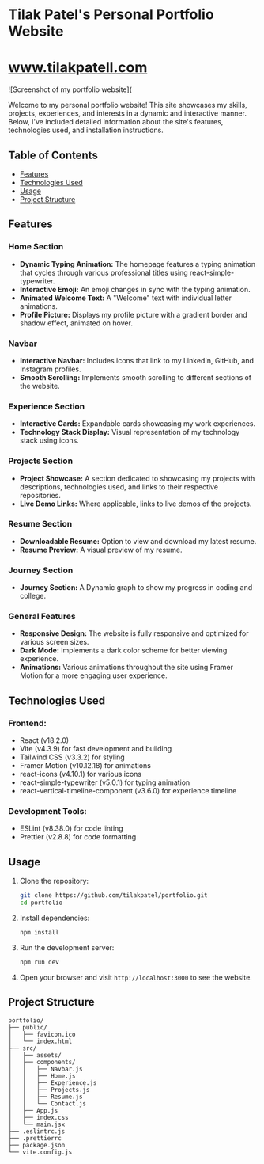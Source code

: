 # Tilak Patel's Personal Portfolio Website
# www.tilakpatell.com
![Screenshot of my portfolio website](

Welcome to my personal portfolio website! This site showcases my skills, projects, experiences, and interests in a dynamic and interactive manner. Below, I've included detailed information about the site's features, technologies used, and installation instructions.

## Table of Contents
- [Features](#features)
- [Technologies Used](#technologies-used)
- [Usage](#usage)
- [Project Structure](#project-structure)

## Features

### Home Section
- **Dynamic Typing Animation:** The homepage features a typing animation that cycles through various professional titles using react-simple-typewriter.
- **Interactive Emoji:** An emoji changes in sync with the typing animation.
- **Animated Welcome Text:** A "Welcome" text with individual letter animations.
- **Profile Picture:** Displays my profile picture with a gradient border and shadow effect, animated on hover.

### Navbar
- **Interactive Navbar:** Includes icons that link to my LinkedIn, GitHub, and Instagram profiles.
- **Smooth Scrolling:** Implements smooth scrolling to different sections of the website.

### Experience Section
- **Interactive Cards:** Expandable cards showcasing my work experiences.
- **Technology Stack Display:** Visual representation of my technology stack using icons.

### Projects Section
- **Project Showcase:** A section dedicated to showcasing my projects with descriptions, technologies used, and links to their respective repositories.
- **Live Demo Links:** Where applicable, links to live demos of the projects.

### Resume Section
- **Downloadable Resume:** Option to view and download my latest resume.
- **Resume Preview:** A visual preview of my resume.

### Journey Section
- **Journey Section:** A Dynamic graph to show my progress in coding and college.

### General Features
- **Responsive Design:** The website is fully responsive and optimized for various screen sizes.
- **Dark Mode:** Implements a dark color scheme for better viewing experience.
- **Animations:** Various animations throughout the site using Framer Motion for a more engaging user experience.

## Technologies Used

### Frontend:
- React (v18.2.0)
- Vite (v4.3.9) for fast development and building
- Tailwind CSS (v3.3.2) for styling
- Framer Motion (v10.12.18) for animations
- react-icons (v4.10.1) for various icons
- react-simple-typewriter (v5.0.1) for typing animation
- react-vertical-timeline-component (v3.6.0) for experience timeline

### Development Tools:
- ESLint (v8.38.0) for code linting
- Prettier (v2.8.8) for code formatting

## Usage
1. Clone the repository:
    ```bash
    git clone https://github.com/tilakpatel/portfolio.git
    cd portfolio
    ```

2. Install dependencies:
    ```bash
    npm install
    ```

3. Run the development server:
    ```bash
    npm run dev
    ```

4. Open your browser and visit `http://localhost:3000` to see the website.

## Project Structure
```plaintext
portfolio/
├── public/
│   ├── favicon.ico
│   └── index.html
├── src/
│   ├── assets/
│   ├── components/
│   │   ├── Navbar.js
│   │   ├── Home.js
│   │   ├── Experience.js
│   │   ├── Projects.js
│   │   ├── Resume.js
│   │   └── Contact.js
│   ├── App.js
│   ├── index.css
│   └── main.jsx
├── .eslintrc.js
├── .prettierrc
├── package.json
└── vite.config.js
